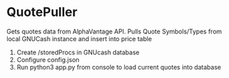# QuotePuller
Gets quotes data from AlphaVantage API. Pulls Quote Symbols/Types from local GNUCash instance and insert into price table

1. Create /storedProcs in GNUcash database
2. Configure config.json
3. Run python3 app.py from console to load current quotes into database